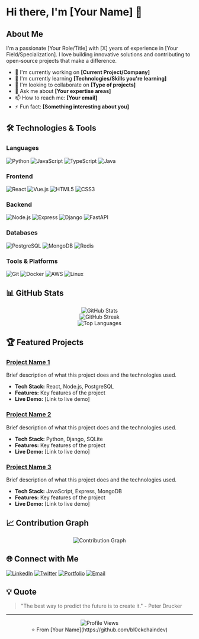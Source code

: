 # Hi there, I'm [Your Name] 👋

## About Me
I'm a passionate [Your Role/Title] with [X] years of experience in [Your Field/Specialization]. I love building innovative solutions and contributing to open-source projects that make a difference.

- 🔭 I'm currently working on **[Current Project/Company]**
- 🌱 I'm currently learning **[Technologies/Skills you're learning]**
- 👯 I'm looking to collaborate on **[Type of projects]**
- 💬 Ask me about **[Your expertise areas]**
- 📫 How to reach me: **[Your email]**
- ⚡ Fun fact: **[Something interesting about you]**

## 🛠️ Technologies & Tools

### Languages
![Python](https://img.shields.io/badge/-Python-3776AB?style=flat&logo=python&logoColor=white)
![JavaScript](https://img.shields.io/badge/-JavaScript-F7DF1E?style=flat&logo=javascript&logoColor=black)
![TypeScript](https://img.shields.io/badge/-TypeScript-3178C6?style=flat&logo=typescript&logoColor=white)
![Java](https://img.shields.io/badge/-Java-007396?style=flat&logo=java&logoColor=white)

### Frontend
![React](https://img.shields.io/badge/-React-61DAFB?style=flat&logo=react&logoColor=black)
![Vue.js](https://img.shields.io/badge/-Vue.js-4FC08D?style=flat&logo=vue.js&logoColor=white)
![HTML5](https://img.shields.io/badge/-HTML5-E34F26?style=flat&logo=html5&logoColor=white)
![CSS3](https://img.shields.io/badge/-CSS3-1572B6?style=flat&logo=css3&logoColor=white)

### Backend
![Node.js](https://img.shields.io/badge/-Node.js-339933?style=flat&logo=node.js&logoColor=white)
![Express](https://img.shields.io/badge/-Express-000000?style=flat&logo=express&logoColor=white)
![Django](https://img.shields.io/badge/-Django-092E20?style=flat&logo=django&logoColor=white)
![FastAPI](https://img.shields.io/badge/-FastAPI-009688?style=flat&logo=fastapi&logoColor=white)

### Databases
![PostgreSQL](https://img.shields.io/badge/-PostgreSQL-336791?style=flat&logo=postgresql&logoColor=white)
![MongoDB](https://img.shields.io/badge/-MongoDB-47A248?style=flat&logo=mongodb&logoColor=white)
![Redis](https://img.shields.io/badge/-Redis-DC382D?style=flat&logo=redis&logoColor=white)

### Tools & Platforms
![Git](https://img.shields.io/badge/-Git-F05032?style=flat&logo=git&logoColor=white)
![Docker](https://img.shields.io/badge/-Docker-2496ED?style=flat&logo=docker&logoColor=white)
![AWS](https://img.shields.io/badge/-AWS-232F3E?style=flat&logo=amazon-aws&logoColor=white)
![Linux](https://img.shields.io/badge/-Linux-FCC624?style=flat&logo=linux&logoColor=black)

## 📊 GitHub Stats

<div align="center">
  <img src="https://github-readme-stats.vercel.app/api?username=[bl0ckchaindev]&show_icons=true&theme=radical&hide_border=true&count_private=true" alt="GitHub Stats" />
</div>

<div align="center">
  <img src="https://github-readme-streak-stats.herokuapp.com/?user=[bl0ckchaindev]&theme=radical&hide_border=true" alt="GitHub Streak" />
</div>

<div align="center">
  <img src="https://github-readme-stats.vercel.app/api/top-langs/?username=[bl0ckchaindev]&layout=compact&theme=radical&hide_border=true" alt="Top Languages" />
</div>

## 🏆 Featured Projects

### [Project Name 1](https://github.com/yourusername/project1)
Brief description of what this project does and the technologies used.
- **Tech Stack:** React, Node.js, PostgreSQL
- **Features:** Key features of the project
- **Live Demo:** [Link to live demo]

### [Project Name 2](https://github.com/yourusername/project2)
Brief description of what this project does and the technologies used.
- **Tech Stack:** Python, Django, SQLite
- **Features:** Key features of the project
- **Live Demo:** [Link to live demo]

### [Project Name 3](https://github.com/yourusername/project3)
Brief description of what this project does and the technologies used.
- **Tech Stack:** JavaScript, Express, MongoDB
- **Features:** Key features of the project
- **Live Demo:** [Link to live demo]

## 📈 Contribution Graph

<div align="center">
  <img src="https://github-readme-activity-graph.vercel.app/graph?username=[bl0ckchaindev]&theme=react-dark&hide_border=true" alt="Contribution Graph" />
</div>

## 🌐 Connect with Me

[![LinkedIn](https://img.shields.io/badge/-LinkedIn-0A66C2?style=for-the-badge&logo=linkedin&logoColor=white)](https://linkedin.com/in/yourprofile)
[![Twitter](https://img.shields.io/badge/-Twitter-1DA1F2?style=for-the-badge&logo=twitter&logoColor=white)](https://twitter.com/yourhandle)
[![Portfolio](https://img.shields.io/badge/-Portfolio-000000?style=for-the-badge&logo=vercel&logoColor=white)](https://yourportfolio.com)
[![Email](https://img.shields.io/badge/-Email-EA4335?style=for-the-badge&logo=gmail&logoColor=white)](mailto:your.email@example.com)

## 💡 Quote

> "The best way to predict the future is to create it." - Peter Drucker

---

<div align="center">
  <img src="https://komarev.com/ghpvc/?username=[bl0ckchaindev]&color=blueviolet&style=flat-square&label=Profile+Views" alt="Profile Views" />
</div>

<div align="center">
  ⭐️ From [Your Name](https://github.com/bl0ckchaindev)
</div>